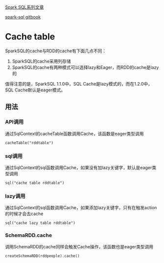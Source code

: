 [Spark SQL系列文章](http://marsishandsome.github.io/SparkSQL-Internal/01-introduction/)

[spark-sql gitbook](https://jaceklaskowski.gitbooks.io/mastering-spark-sql/content/spark-sql-joins.html)

# Cache table

SparkSQL的cache与RDD的cache有下面几点不同：

1. SparkSQL的cache采用列存储
2. SparkSQL的cache有两种模式可以选择lazy和Eager，而RDD的cache是lazy的

值得注意的是，SparkSQL 1.1.0中，SQL Cache是lazy模式的，而在1.2.0中，SQL Cache默认是eager模式。

## 用法

### API调用

通过SqlContext的cacheTable函数调用Cache，该函数是eager类型调用

```
cacheTable("rddtable")
```

###  sql调用

通过SqlContext的sql函数调用Cache，如果没有加lazy关键字，默认是eager类型调用

```
sql("cache table rddtable")
```

### lazy调用

通过SqlContext的sql函数调用Cache，如果添加lazy关键字，只有在触发action的时候才会去cache

```
sql("cache lazy table rddtable")
```

### SchemaRDD.cache

调用SchemaRDD的cache同样会触发Cache操作，该函数也是eager类型调用

```
createSchemaRDD(rddpeople).cache()
```


